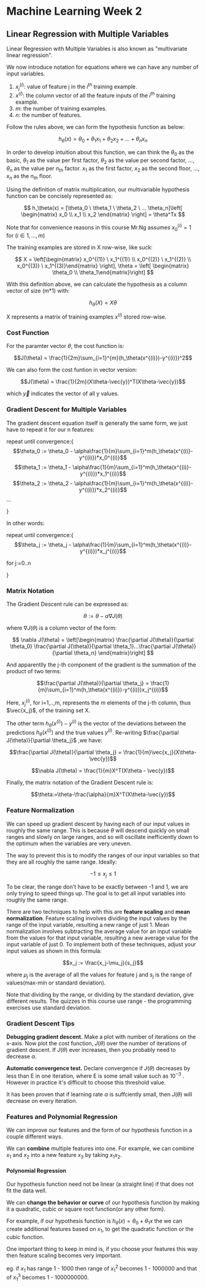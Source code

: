 # Machine Learning Week 2

## Linear Regression with Multiple Variables

Linear Regression with Multiple Variables is also known as "multivariate linear regression".

We now introduce notation for equations where we can have any number of input variables.

1. $x_j^{(i)}$: value of feature j in the $i^{th}$ training example.
2. $x^{(i)}$: the column vector of all the feature inputs of the $i^{th}$ training example.
3. $m$: the number of training examples.
4. $n$: the number of features.

Follow the rules above, we can form the hypothesis function as below:

$$h_\theta(x) = \theta_0+\theta_1x_1+\theta_2x_2+...+\theta_nx_n$$

In order to develop intuition about this function, we can think the $\theta_0$ as the basic, $\theta_1$ as the value per first factor, $\theta_2$ as the value per second factor, ..., $\theta_n$ as the value per $n_{th}$ factor. $x_1$ as the first factor, $x_2$ as the second floor, ..., $x_n$ as the $n_{th}$ floor.

Using the definition of matrix multiplication, our multivariable hypothesis function can be concisely represented as:

$$
h_\theta(x) = [\theta_0 \ \theta_1 \ \theta_2 \ ... \theta_n]\left[
 \begin{matrix}
   x_0 \\
   x_1 \\
   x_2
  \end{matrix}
  \right] = \theta^Tx
$$

Note that for convenience reasons in this course Mr.Ng assumes $x_0^{(i)} = 1$ for $(i\in1,...,m)$

The training examples are stored in X row-wise, like suck:

$$
X = \left[\begin{matrix}
    x_0^{(1)} \ x_1^{(1)} \\
    x_0^{(2)} \ x_1^{(2)} \\
    x_0^{(3)} \ x_1^{(3)}\end{matrix}
\right],
\theta = \left[ \begin{matrix}
    \theta_0 \\
    \theta_1\end{matrix}\right]
$$

With this definition above, we can calculate the hypothesis as a column vector of size (m\*1) with:

$$h_\theta(X) = X\theta$$

X represents a matrix of training examples $x^{(i)}$ stored row-wise.

### Cost Function

For the paramter vector $\theta$, the cost function is:

$$J(\theta) = \frac{1}{2m}\sum_{i=1}^{m}(h_\theta(x^{(i)})-y^{(i)})^2$$

We can also form the cost funtion in vector version:

$$J(\theta) = \frac{1}{2m}(X\theta-\vec{y})^T(X\theta-\vec{y})$$

which $\vec{y}$ indicates the vector of all y values.

### Gradient Descent for Multiple Variables

The gradient descent equation itself is generally the same form, we just have to repeat it for our n features:

repeat until convergence:{
$$\theta_0 := \theta_0 - \alpha\frac{1}{m}\sum_{i=1}^m(h_\theta(x^{(i)}-y^{(i)})*x_0^{(i)}$$
$$\theta_1 := \theta_1 - \alpha\frac{1}{m}\sum_{i=1}^m(h_\theta(x^{(i)}-y^{(i)})*x_1^{(i)}$$
$$\theta_2 := \theta_2 - \alpha\frac{1}{m}\sum_{i=1}^m(h_\theta(x^{(i)}-y^{(i)})*x_2^{(i)}$$
...

}

In other words:

repeat until convergence:{
$$\theta_j := \theta_j - \alpha\frac{1}{m}\sum_{i=1}^m(h_\theta(x^{(i)}-y^{(i)})*x_j^{(i)}$$

for j:=0..n

}

### Matrix Notation

The Gradient Descent rule can be expressed as:

$$\theta:=\theta-\alpha\nabla J(\theta)$$

where $\nabla J(\theta)$ is a column vector of the form:

$$
\nabla J(\theta) = \left[\begin{matrix}
\frac{\partial J(\theta)}{\partial \theta_0} \frac{\partial J(\theta)}{\partial \theta_1}...\frac{\partial J(\theta)}{\partial \theta_n}
\end{matrix}\right]
$$

And apparentlly the j-th component of the gradient is the summation of the product of two terms:

$$\frac{\partial J(\theta)}{\partial \theta_j} = \frac{1}{m}\sum_{i=1}^m(h_\theta(x^{(i)})-y^{(i)})x_j^{(i)}$$

Here, $x_j^{(i)}$, for i=1,..,m, represents the m elements of the j-th column, thus $\vec{x_j}$, of the training set X.

The other term $h_\theta(x^{(i)})-y^{(i)}$ is the vector of the deviations between the predictions $h_\theta(x^{(i)})$ and the true values $y^{(i)}$. Re-writing $\frac{\partial J(\theta)}{\partial \theta_j}$ ,we have:

$$\frac{\partial J(\theta)}{\partial \theta_j} = \frac{1}{m}\vec{x_j}(X\theta-\vec{y})$$

$$\nabla J(\theta) = \frac{1}{m}X^T(X\theta - \vec{y})$$

Finally, the matrix notation of the Gradient Descent rule is:

$$\theta:=\theta-\frac{\alpha}{m}X^T(X\theta-\vec{y})$$

### Feature Normalization

We can speed up gradient descent by having each of our input values in roughly the same range. This is because $\theta$ will descend quickly on small ranges and slowly on large ranges, and so will oscillate inefficiently down to the optimum when the variables are very uneven.

The way to prevent this is to modify the ranges of our input variables so that they are all roughly the same range. Ideally:

$$-1\le x_j \le1$$

To be clear, the range don't have to be exactly between -1 and 1, we are only trying to speed things up. The goal is to get all input variables into roughly the same range.

There are two techniques to help with this are **feature scaling** and **mean normalization**. Feature scaling involves dividing the input values by the range of the input variable, resulting a new range of just 1. Mean normalization involves subtracting the average value for an input variable from the values for that input variable, resulting a new average value for the input variable of just 0. To implement both of these techniques, adjust your input values as shown in this formula:

$$x_j := \frac{x_j-\mu_j}{s_j}$$

where $\mu_j$ is the average of all the values for feature j and $s_j$ is the range of values(max-min or standard deviation).

Note that dividing by the range, or dividing by the standard deviation, give different results. The quizzes in this course use range - the programming exercises use standard deviation.

### Gradient Descent Tips

**Debugging gradient descent.** Make a plot with number of iterations on the x-axis. Now plot the cost function, $J(\theta)$ over the number of iterations of gradient descent. If $J(\theta)$ ever increases, then you probably need to decrease $\alpha$.

**Automatic convergence test.** Declare convergence if $J(\theta)$ decreases by less than E in one iteration, where E is some small value such as $10^{-3}$ . However in practice it's difficult to choose this threshold value.

It has been proven that if learning rate $\alpha$ is suffciently small, then $J(\theta)$ will decrease on every iteration.

### Features and Polynomial Regression

We can improve our features and the form of our hypothesis function in a couple different ways.

We can **combine** multiple features into one. For example, we can combine $x_1$ and $x_2$ into a new feature $x_3$ by taking $x_1x_2$.

#### Polynomial Regression

Our hypothesis function need not be linear (a straight line) if that does not fit the data well.

We can **change the behavior or curve** of our hypothesis function by making it a quadratic, cubic or square root function(or any other form).

For example, if our hypothesis function is $h_\theta(x) = \theta_0 + \theta_1 x$ the we can create additional features based on $x_1$, to get the quadratic function or the cubic function.

One important thing to keep in mind is, if you choose your features this way then feature scaling becomes very important.

eg. if $x_1$ has range 1 - 1000 then range of $x_1^2$ becomes 1 - 1000000 and that of $x_1^3$ becomes 1 - 1000000000.
